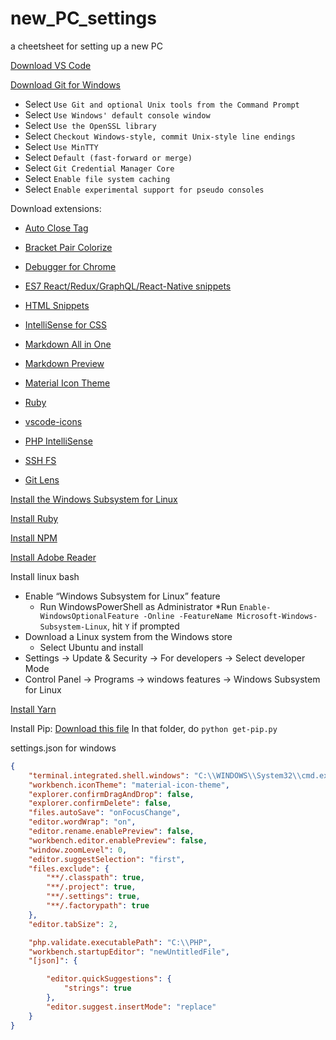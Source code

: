 # new_PC_settings
a cheetsheet for setting up a new PC

[Download VS Code](https://code.visualstudio.com/Download)

[Download Git for Windows](https://gitforwindows.org/)
   * Select `Use Git and optional Unix tools from the Command Prompt`
   * Select `Use Windows' default console window`
   * Select `Use the OpenSSL library`
   * Select `Checkout Windows-style, commit Unix-style line endings`
   * Select `Use MinTTY`
   * Select `Default (fast-forward or merge)`
   * Select `Git Credential Manager Core`
   * Select `Enable file system caching`
   * Select `Enable experimental support for pseudo consoles`

Download extensions:
 * [Auto Close Tag](https://marketplace.visualstudio.com/items?itemName=formulahendry.auto-close-tag)

 * [Bracket Pair Colorize](https://marketplace.visualstudio.com/items?itemName=CoenraadS.bracket-pair-colorizer-2)

 * [Debugger for Chrome](https://marketplace.visualstudio.com/items?itemName=msjsdiag.debugger-for-chrome)

 * [ES7 React/Redux/GraphQL/React-Native snippets](https://marketplace.visualstudio.com/items?itemName=dsznajder.es7-react-js-snippets)

 * [HTML Snippets](https://marketplace.visualstudio.com/items?itemName=abusaidm.html-snippets)

 * [IntelliSense for CSS](https://marketplace.visualstudio.com/items?itemName=Zignd.html-css-class-completion)

 * [Markdown All in One](https://marketplace.visualstudio.com/items?itemName=yzhang.markdown-all-in-one)

 * [Markdown Preview](https://marketplace.visualstudio.com/items?itemName=shd101wyy.markdown-preview-enhanced)

 * [Material Icon Theme](https://marketplace.visualstudio.com/items?itemName=PKief.material-icon-theme)

 * [Ruby](https://marketplace.visualstudio.com/items?itemName=rebornix.Ruby)

 * [vscode-icons](https://marketplace.visualstudio.com/items?itemName=vscode-icons-team.vscode-icons)
 
 * [PHP IntelliSense](https://marketplace.visualstudio.com/items?itemName=felixfbecker.php-intellisense)
 
 * [SSH FS](https://marketplace.visualstudio.com/items?itemName=Kelvin.vscode-sshfs)
 
 * [Git Lens](https://marketplace.visualstudio.com/items?itemName=eamodio.gitlens)
    
[Install the Windows Subsystem for Linux](https://docs.microsoft.com/en-us/windows/wsl/install-win10)

[Install Ruby](https://rubyinstaller.org/downloads/)

[Install NPM](https://nodejs.org/en/)

[Install Adobe Reader](https://acrobat.adobe.com/us/en/acrobat/pdf-reader.html)

Install linux bash
   * Enable “Windows Subsystem for Linux” feature
      * Run WindowsPowerShell as Administrator
         *Run `Enable-WindowsOptionalFeature -Online -FeatureName Microsoft-Windows-Subsystem-Linux`, hit `Y` if prompted
   *  Download a Linux system from the Windows store
      * Select Ubuntu and install
   * Settings -> Update & Security -> For developers -> Select developer Mode
   * Control Panel -> Programs -> windows features -> Windows Subsystem for Linux
   
[Install Yarn](https://classic.yarnpkg.com/en/docs/install/#windows-stable)

Install Pip:
  [Download this file](https://bootstrap.pypa.io/get-pip.py)
  In that folder, do `python get-pip.py`


settings.json for windows
```json
{
    "terminal.integrated.shell.windows": "C:\\WINDOWS\\System32\\cmd.exe",
    "workbench.iconTheme": "material-icon-theme",
    "explorer.confirmDragAndDrop": false,
    "explorer.confirmDelete": false,
    "files.autoSave": "onFocusChange",
    "editor.wordWrap": "on",
    "editor.rename.enablePreview": false,
    "workbench.editor.enablePreview": false,
    "window.zoomLevel": 0,
    "editor.suggestSelection": "first",
    "files.exclude": {
        "**/.classpath": true,
        "**/.project": true,
        "**/.settings": true,
        "**/.factorypath": true
    },
    "editor.tabSize": 2,

    "php.validate.executablePath": "C:\\PHP",
    "workbench.startupEditor": "newUntitledFile",
    "[json]": {

        "editor.quickSuggestions": {
            "strings": true
        },
        "editor.suggest.insertMode": "replace"
    }
}
```

